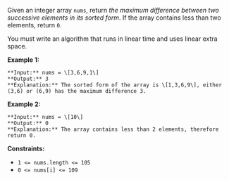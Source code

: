 Given an integer array `nums`, return _the maximum difference between two successive elements in its sorted form_. If the array contains less than two elements, return `0`.

You must write an algorithm that runs in linear time and uses linear extra space.

**Example 1:**

```
**Input:** nums = \[3,6,9,1\]
**Output:** 3
**Explanation:** The sorted form of the array is \[1,3,6,9\], either (3,6) or (6,9) has the maximum difference 3.
```

**Example 2:**

```
**Input:** nums = \[10\]
**Output:** 0
**Explanation:** The array contains less than 2 elements, therefore return 0.
```

**Constraints:**

*   `1 <= nums.length <= 105`
*   `0 <= nums[i] <= 109`